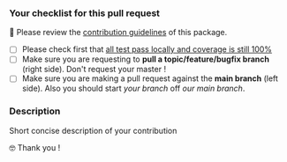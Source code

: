 ### Your checklist for this pull request

📣 Please review the [contribution guidelines](https://qmat.readthedocs.io/en/latest/contributing.html) of this package.

- [ ] Please check first that [all test pass locally and coverage is still 100%](https://qmat.readthedocs.io/en/latest/devdoc/testing.html)
- [ ] Make sure you are requesting to **pull a topic/feature/bugfix branch** (right side). Don't request your master !
- [ ] Make sure you are making a pull request against the **main branch** (left side). Also you should start *your branch* off *our main branch*.

### Description

Short concise description of your contribution

🤓 Thank you !
